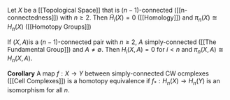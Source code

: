Let $X$ be a [[Topological Space]] that is $(n-1)$-connected ([[n-connectedness]]) with $n\geq 2$. Then $\tilde{H}_i(X) = 0$ ([[Homology]]) and $\pi_n(X) \cong H_n(X)$ ([[Homotopy Groups]])

If $(X,A)$is a $(n-1)$-connected pair with $n\geq 2$, $A$ simply-connected ([[The Fundamental Group]]) and $A\neq \emptyset$. Then $H_i(X,A) = 0$ for $i<n$ and $\pi_n(X,A) \cong H_n(X,A)$.

**Corollary** A map $f:X\rightarrow Y$ between simply-connected CW ocmplexes ([[Cell Complexes]]) is a homotopy equivalence if $f_* : H_n(X) \rightarrow H_n(Y)$ is an isomorphism for all $n$.